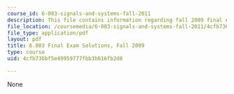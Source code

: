 ```yaml
---
course_id: 6-003-signals-and-systems-fall-2011
description: This file contains information regarding fall 2009 final exam solutions.
file_location: /coursemedia/6-003-signals-and-systems-fall-2011/4cfb736bf5e49959777fbb3b616fb2d8_MIT6_003F11_F09final_sol.pdf
file_type: application/pdf
layout: pdf
title: 6.003 Final Exam Solutions, Fall 2009
type: course
uid: 4cfb736bf5e49959777fbb3b616fb2d8

---
```

None